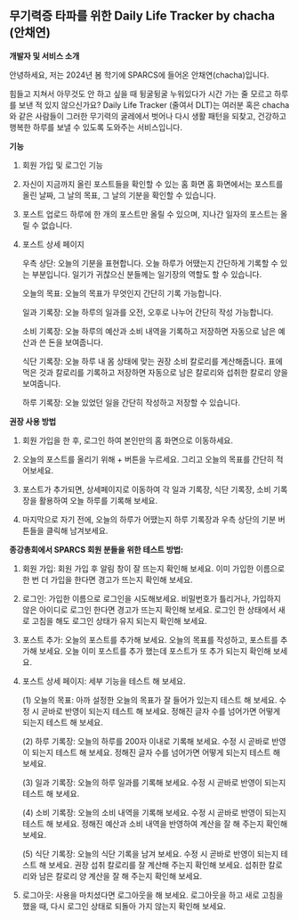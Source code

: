 ## 무기력증 타파를 위한 Daily Life Tracker by chacha (안채연)

**개발자 및 서비스 소개**

안녕하세요, 저는 2024년 봄 학기에 SPARCS에 들어온 안채연(chacha)입니다. 

힘들고 지쳐서 아무것도 안 하고 싶을 때 뒹굴뒹굴 누워있다가 시간 가는 줄 모르고 하루를 보낸 적 있지 않으신가요? Daily Life Tracker (줄여서 DLT)는 여러분 혹은 chacha와 같은 사람들이 그러한 무기력의 굴레에서 벗어나 다시 생활 패턴을 되찾고, 건강하고 행복한 하루를 보낼 수 있도록 도와주는 서비스입니다.

**기능**

1. 회원 가입 및 로그인 기능

2. 자신이 지금까지 올린 포스트들을 확인할 수 있는 홈 화면
  홈 화면에서는 포스트를 올린 날짜, 그 날의 목표, 그 날의 기분을 확인할 수 있습니다.

3. 포스트 업로드
  하루에 한 개의 포스트만 올릴 수 있으며, 지나간 일자의 포스트는 올릴 수 없습니다.

4. 포스트 상세 페이지
    
    우측 상단: 오늘의 기분을 표현합니다. 오늘 하루가 어땠는지 간단하게 기록할 수 있는 부분입니다. 일기가 귀찮으신 분들께는 일기장의 역할도 할 수 있습니다.

    오늘의 목표: 오늘의 목표가 무엇인지 간단히 기록 가능합니다.

    일과 기록장: 오늘 하루의 일과를 오전, 오후로 나누어 간단히 작성 가능합니다.

    소비 기록장: 오늘 하루의 예산과 소비 내역을 기록하고 저장하면 자동으로 남은 예산과 쓴 돈을 보여줍니다.

    식단 기록장: 오늘 하루 내 몸 상태에 맞는 권장 소비 칼로리를 계산해줍니다. 표에 먹은 것과 칼로리를 기록하고 저장하면 자동으로 남은 칼로리와 섭취한 칼로리 양을 보여줍니다.

    하루 기록장: 오늘 있었던 일을 간단히 작성하고 저장할 수 있습니다.

**권장 사용 방법**

1. 회원 가입을 한 후, 로그인 하여 본인만의 홈 화면으로 이동하세요.

2. 오늘의 포스트를 올리기 위해 + 버튼을 누르세요. 그리고 오늘의 목표를 간단히 적어보세요.

3. 포스트가 추가되면, 상세페이지로 이동하여 각 일과 기록장, 식단 기록장, 소비 기록장을 활용하여 오늘 하루를 기록해 보세요.

4. 마지막으로 자기 전에, 오늘의 하루가 어땠는지 하루 기록장과 우측 상단의 기분 버튼들을 클릭해 남겨보세요.

**종강총회에서 SPARCS 회원 분들을 위한 테스트 방법:**

1. 회원 가입: 회원 가입 후 알림 창이 잘 뜨는지 확인해 보세요.
  이미 가입한 이름으로 한 번 더 가입을 한다면 경고가 뜨는지 확인해 보세요.

2. 로그인: 가입한 이름으로 로그인을 시도해보세요.
  비밀번호가 틀리거나, 가입하지 않은 아이디로 로그인 한다면 경고가 뜨는지 확인해 보세요.
  로그인 한 상태에서 새로 고침을 해도 로그인 상태가 유지 되는지 확인해 보세요.

3. 포스트 추가: 오늘의 포스트를 추가해 보세요.
  오늘의 목표를 작성하고, 포스트를 추가해 보세요.
  오늘 이미 포스트를 추가 했는데 포스트가 또 추가 되는지 확인해 보세요.

4. 포스트 상세 페이지: 세부 기능을 테스트 해 보세요.

    (1) 오늘의 목표: 아까 설정한 오늘의 목표가 잘 들어가 있는지 테스트 해 보세요. 수정 시 곧바로 반영이 되는지 테스트 해 보세요. 정해진 글자 수를 넘어가면 어떻게 되는지 테스트 해 보세요.

    (2) 하루 기록장: 오늘의 하루를 200자 이내로 기록해 보세요. 수정 시 곧바로 반영이 되는지 테스트 해 보세요. 정해진 글자 수를 넘어가면 어떻게 되는지 테스트 해 보세요.

    (3) 일과 기록장: 오늘의 하루 일과를 기록해 보세요. 수정 시 곧바로 반영이 되는지 테스트 해 보세요.

    (4) 소비 기록장: 오늘의 소비 내역을 기록해 보세요. 수정 시 곧바로 반영이 되는지 테스트 해 보세요. 정해진 예산과 소비 내역을 반영하여 계산을 잘 해 주는지 확인해 보세요.

    (5) 식단 기록장: 오늘의 식단 기록을 남겨 보세요. 수정 시 곧바로 반영이 되는지 테스트 해 보세요. 권장 섭취 칼로리를 잘 계산해 주는지 확인해 보세요. 섭취한 칼로리와 남은 칼로리 양 계산을 잘 해 주는지 확인해 보세요.

5. 로그아웃: 사용을 마치셨다면 로그아웃을 해 보세요.
  로그아웃을 하고 새로 고침을 했을 때, 다시 로그인 상태로 되돌아 가지 않는지 확인해 보세요.

